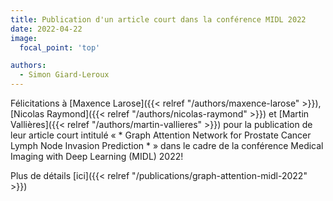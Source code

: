 ```yaml
---
title: Publication d'un article court dans la conférence MIDL 2022
date: 2022-04-22
image:
  focal_point: 'top'

authors:
  - Simon Giard-Leroux
---
```


Félicitations à [Maxence Larose]({{< relref "/authors/maxence-larose" >}}), 
[Nicolas Raymond]({{< relref "/authors/nicolas-raymond" >}}) et
[Martin Vallières]({{< relref "/authors/martin-vallieres" >}}) pour la publication de leur
article court intitulé 
« * Graph Attention Network for Prostate Cancer Lymph Node Invasion Prediction * »
dans le cadre de la conférence Medical Imaging with Deep Learning (MIDL) 2022!

Plus de détails [ici]({{< relref "/publications/graph-attention-midl-2022" >}})

